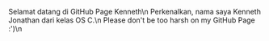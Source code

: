 Selamat datang di GitHub Page Kenneth\n
Perkenalkan, nama saya Kenneth Jonathan dari kelas OS C.\n
Please don't be too harsh on my GitHub Page :')\n
